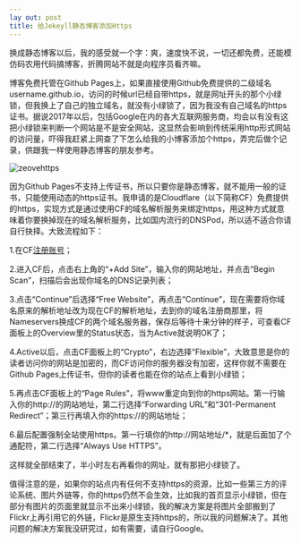 ```yaml
---
lay out: post
title: 给Jekeyll静态博客添加Https
---
```


换成静态博客以后，我的感受就一个字：爽，速度快不说，一切还都免费，还能模仿码农用代码搞博客，折腾网站不就是向程序员看齐嘛。

博客免费托管在Github Pages上，如果直接使用Github免费提供的二级域名username.github.io，访问的时候url已经自带https，就是网址开头的那个小绿锁，但我换上了自己的独立域名，就没有小绿锁了，因为我没有自己域名的https证书。据说2017年以后，包括Google在内的各大互联网服务商，均会以有没有这把小绿锁来判断一个网站是不是安全网站，这显然会影响到传统采用http形式网站的访问量，吓得我赶紧上网查了下怎么给我的小博客添加个https，弄完后做个记录，供跟我一样使用静态博客的朋友参考。

![zeovehttps](https://c1.staticflickr.com/1/454/31668120322_00ac6d1e1a_o.jpg)

因为Github Pages不支持上传证书，所以只要你是静态博客，就不能用一般的证书，只能使用动态的https证书。我申请的是Cloudflare（以下简称CF）免费提供的https，实现方式是通过使用CF的域名解析服务来绑定https，用这种方式就意味着你要换掉现在的域名解析服务，比如国内流行的DNSPod，所以适不适合你请自行抉择。大致流程如下：

1.在CF[注册账号](https://www.cloudflare.com)；

2.进入CF后，点击右上角的“+Add Site”，输入你的网站地址，并点击“Begin Scan”，扫描后会出现你域名的DNS记录列表；

3.点击“Continue”后选择“Free Website”，再点击“Continue”，现在需要将你域名原来的解析地址改为现在CF的解析地址，去到你的域名注册商那里，将Nameservers换成CF的两个域名服务器，保存后等待十来分钟的样子，可查看CF面板上的Overview里的Status状态，当为Active就说明OK了；

4.Active以后，点击CF面板上的“Crypto”，右边选择“Flexible”，大致意思是你的读者访问你的网站是加密的，而CF访问你的服务器没有加密，这样你就不需要在Github Pages上传证书，但你的读者也能在你的站点上看到小绿锁；

5.再点击CF面板上的“Page Rules”，将www重定向到你的https网站。第一行输入你的http://的网站地址，第二行选择“Forwarding URL”和“301-Permanent Redirect”；第三行再填入你的https://的网站地址；

6.最后配置强制全站使用https。第一行填你的http://网站地址/*，就是后面加了个通配符，第二行选择“Always Use HTTPS”。

这样就全部结束了，半小时左右再看你的网址，就有那把小绿锁了。

值得注意的是，如果你的站点内有任何不支持https的资源，比如一些第三方的评论系统、图片外链等，你的https仍然不会生效，比如我的首页显示小绿锁，但在部分有图片的页面里就显示不出来小绿锁，我的解决方案是将图片全部搬到了Flickr上再引用它的外链，Flickr是原生支持https的，所以我的问题解决了。其他问题的解决方案我没研究过，如有需要，请自行Google。